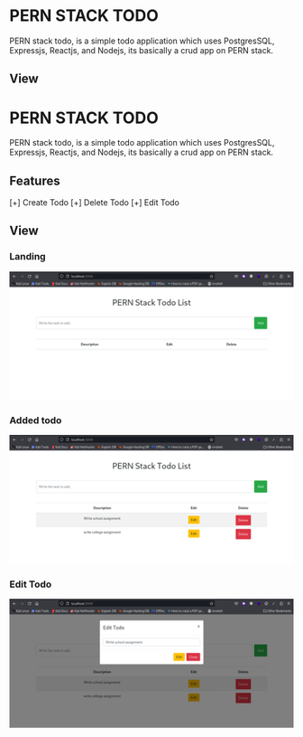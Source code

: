 # PERN STACK TODO

PERN stack todo, is a simple todo application which uses PostgresSQL, Expressjs, Reactjs, and Nodejs, its basically a crud app on PERN stack.

## View

# PERN STACK TODO

PERN stack todo, is a simple todo application which uses PostgresSQL, Expressjs, Reactjs, and Nodejs, its basically a crud app on PERN stack.

## Features
[+] Create Todo
[+] Delete Todo
[+] Edit Todo

## View

### Landing
![Login View](./images/1.png)

### Added todo
![Add to list](./images/2.png)

### Edit Todo
![Edit Todo](./images/3.png)





